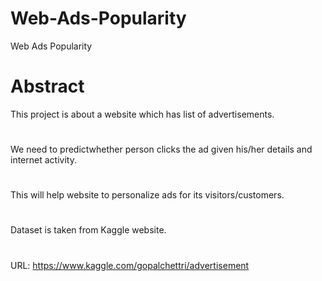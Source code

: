# Web-Ads-Popularity
Web Ads Popularity

# Abstract
This project is about a website which has list of advertisements.
#
We need to predictwhether person clicks the ad given his/her details and internet activity.
# 
This will help website to personalize ads for its visitors/customers.
#
Dataset is taken from Kaggle website.
#
URL: https://www.kaggle.com/gopalchettri/advertisement
